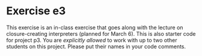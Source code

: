 # Exercise e3

This exercise is an in-class exercise that goes along with the lecture
on closure-creating interpreters (planned for March 6). This is also
starter code for project p3. You are *explicitly allowed* to work with
up to two other students on this project. Please put their names in
your code comments.

